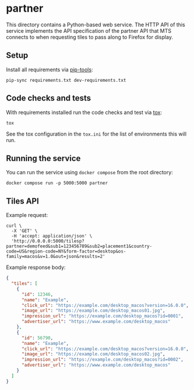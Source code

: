 # partner

This directory contains a Python-based web service. The HTTP API of this service
implements the API specification of the partner API that MTS connects to when
requesting tiles to pass along to Firefox for display.

## Setup

Install all requirements via [pip-tools][pip-tools]:

```text
pip-sync requirements.txt dev-requirements.txt
```

## Code checks and tests

With requirements installed run the code checks and test via [tox][tox]:

```text
tox
```

See the tox configuration in the `tox.ini` for the list of environments this
will run.

## Running the service

You can run the service using `docker compose` from the root directory:

```text
docker compose run -p 5000:5000 partner
```

## Tiles API

Example request:

```text
curl \
  -X 'GET' \
  -H 'accept: application/json' \
  'http://0.0.0.0:5000/tilesp?partner=demofeed&sub1=123456789&sub2=placement1&country-code=US&region-code=NY&form-factor=desktop&os-family=macos&v=1.0&out=json&results=2'
```

Example response body:

```json
{
  "tiles": [
    {
      "id": 12346,
      "name": "Example",
      "click_url": "https://example.com/desktop_macos?version=16.0.0",
      "image_url": "https://example.com/desktop_macos01.jpg",
      "impression_url": "https://example.com/desktop_macos?id=0001",
      "advertiser_url": "https://www.example.com/desktop_macos"
    },
    {
      "id": 56790,
      "name": "Example",
      "click_url": "https://example.com/desktop_macos?version=16.0.0",
      "image_url": "https://example.com/desktop_macos02.jpg",
      "impression_url": "https://example.com/desktop_macos?id=0002",
      "advertiser_url": "https://www.example.com/desktop_macos"
    }
  ]
}
```

[tox]: https://pypi.org/project/tox/
[pip-tools]: https://pypi.org/project/pip-tools/
